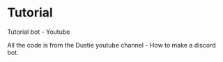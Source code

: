 # Tutorial
Tutorial bot - Youtube

All the code is from the Dustie youtube channel - How to make a discord bot.
